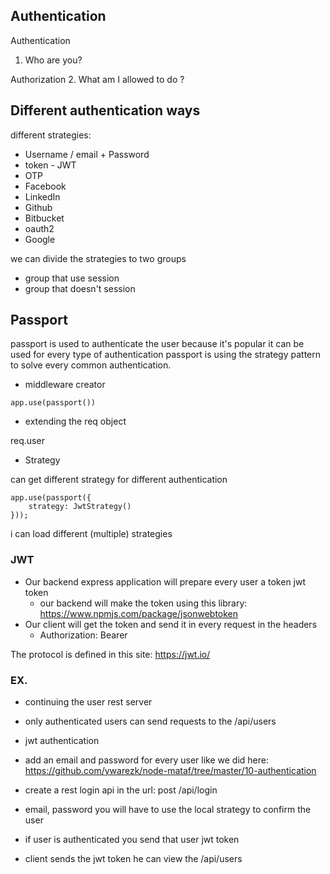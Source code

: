 ## Authentication

Authentication
1. Who are you?

Authorization
2. What am I allowed to do ?

## Different authentication ways

different strategies:

- Username / email + Password
- token - JWT
- OTP
- Facebook
- LinkedIn
- Github
- Bitbucket
- oauth2
- Google

we can divide the strategies to two groups
- group that use session
- group that doesn't session

## Passport

passport is used to authenticate the user
because it's popular it can be used for every type of authentication
passport is using the strategy pattern to solve every common authentication.

- middleware creator

```
app.use(passport())
```

- extending the req object

req.user

- Strategy

can get different strategy for different authentication

```
app.use(passport({
    strategy: JwtStrategy()
}));
```

i can load different (multiple) strategies

### JWT

- Our backend express application will prepare every user a token jwt token
  - our backend will make the token using this library: https://www.npmjs.com/package/jsonwebtoken
- Our client will get the token and send it in every request in the headers
  - Authorization: Bearer <token>

The protocol is defined in this site:
https://jwt.io/



### EX.

- continuing the user rest server
- only authenticated users can send requests to the /api/users
- jwt authentication
- add an email and password for every user like we did here: https://github.com/ywarezk/node-mataf/tree/master/10-authentication

- create a rest login api in the url: post /api/login
- email, password you will have to use the local strategy to confirm the user
- if user is authenticated you send that user jwt token
- client sends the jwt token he can view the /api/users